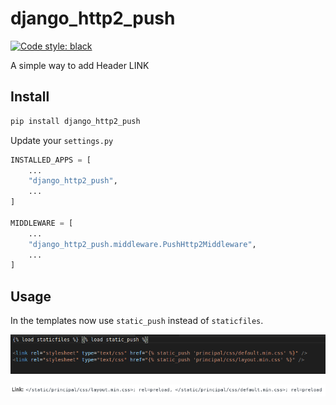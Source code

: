 # django_http2_push

[![Code style: black](https://img.shields.io/badge/code%20style-black-000000.svg)](https://github.com/ambv/black)

A simple way to add Header LINK

## Install

```bash
pip install django_http2_push
```

Update your `settings.py`

```python
INSTALLED_APPS = [
    ...
    "django_http2_push",
    ...
]

MIDDLEWARE = [
    ...
    "django_http2_push.middleware.PushHttp2Middleware",
    ...
]
```

## Usage

In the templates now use `static_push` instead of `staticfiles`.

![template_html](docs/images/template_html.png)

![header](docs/images/header_done.png)

